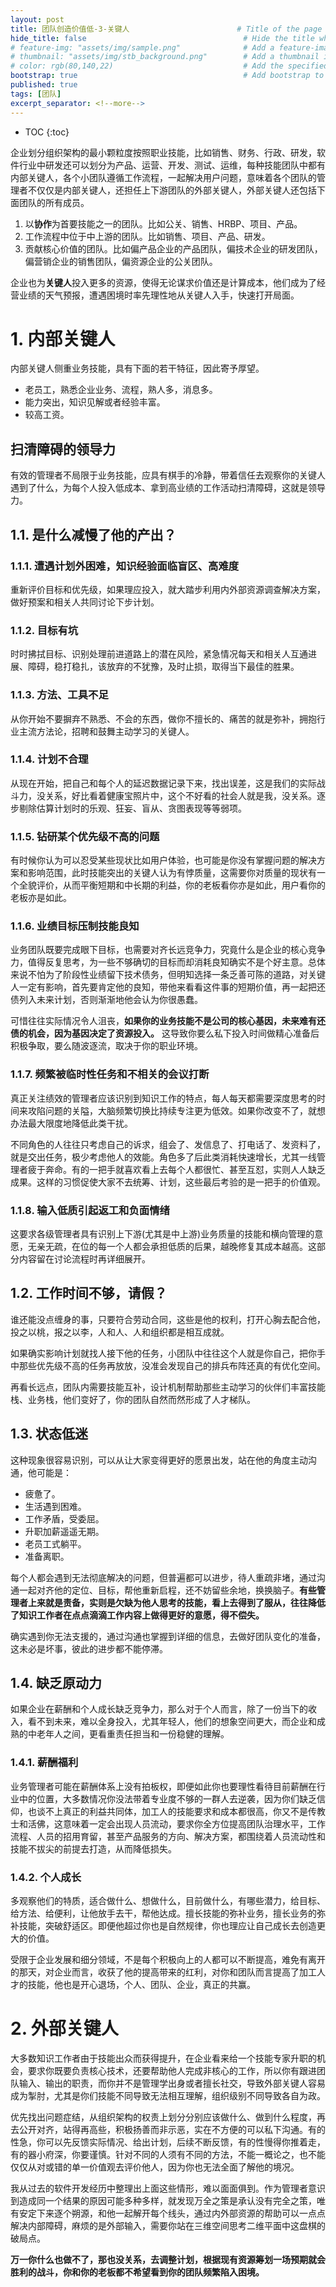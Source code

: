```yaml
---
layout: post
title: 团队创造价值低-3-关键人                        # Title of the page
hide_title: false                                   # Hide the title when displaying the post, but shown in lists of posts
# feature-img: "assets/img/sample.png"              # Add a feature-image to the post
# thumbnail: "assets/img/stb_background.png"        # Add a thumbnail image on blog view
# color: rgb(80,140,22)                             # Add the specified color as feature image, and change link colors in post
bootstrap: true                                     # Add bootstrap to the page
published: true
tags: [团队]
excerpt_separator: <!--more-->
---
```


<!--more-->
* TOC
{:toc}

企业划分组织架构的最小颗粒度按照职业技能，比如销售、财务、行政、研发，软件行业中研发还可以划分为产品、运营、开发、测试、运维，每种技能团队中都有内部关键人，各个小团队遵循工作流程，一起解决用户问题，意味着各个团队的管理者不仅仅是内部关键人，还担任上下游团队的外部关键人，外部关键人还包括下面团队的所有成员。

1. 以**协作**为首要技能之一的团队。比如公关、销售、HRBP、项目、产品。
2. 工作流程中位于中上游的团队。比如销售、项目、产品、研发。
3. 贡献核心价值的团队。比如偏产品企业的产品团队，偏技术企业的研发团队，偏营销企业的销售团队，偏资源企业的公关团队。

企业也为**关键人**投入更多的资源，使得无论谋求价值还是计算成本，他们成为了经营业绩的天气预报，遭遇困境时率先理性地从关键人入手，快速打开局面。

# 1. 内部关键人

内部关键人侧重业务技能，具有下面的若干特征，因此寄予厚望。

* 老员工，熟悉企业业务、流程，熟人多，消息多。
* 能力突出，知识见解或者经验丰富。
* 较高工资。

## 扫清障碍的领导力

有效的管理者不局限于业务技能，应具有棋手的冷静，带着信任去观察你的关键人遇到了什么，为每个人投入低成本、拿到高业绩的工作活动扫清障碍，这就是领导力。

## 1.1. 是什么减慢了他的产出？

### 1.1.1. 遭遇计划外困难，知识经验面临盲区、高难度
重新评价目标和优先级，如果理应投入，就大踏步利用内外部资源调查解决方案，做好预案和相关人共同讨论下步计划。

### 1.1.2. 目标有坑
时时拂拭目标、识别处理前进道路上的潜在风险，紧急情况每天和相关人互通进展、障碍，稳打稳扎，该放弃的不犹豫，及时止损，取得当下最佳的胜果。

### 1.1.3. 方法、工具不足
从你开始不要摒弃不熟悉、不会的东西，做你不擅长的、痛苦的就是弥补，拥抱行业主流方法论，招聘和鼓舞主动学习的关键人。

### 1.1.4. 计划不合理
从现在开始，把自己和每个人的延迟数据记录下来，找出误差，这是我们的实际战斗力，没关系，好比看着健康宝照片中，这个不好看的社会人就是我，没关系。逐步剔除估算计划时的乐观、狂妄、盲从、贪图表现等等弱项。

### 1.1.5. 钻研某个优先级不高的问题
有时候你认为可以忍受某些现状比如用户体验，也可能是你没有掌握问题的解决方案和影响范围，此时技能突出的关键人认为有悖质量，这需要你对质量的现状有一个全貌评价，从而平衡短期和中长期的利益，你的老板看你亦是如此，用户看你的老板亦是如此。

### 1.1.6. 业绩目标压制技能良知
业务团队既要完成眼下目标，也需要对齐长远竞争力，究竟什么是企业的核心竞争力，值得反复思考，为一些不够确切的目标而却消耗良知确实不是个好主意。总体来说不怕为了阶段性业绩留下技术债务，但明知选择一条乏善可陈的道路，对关键人一定有影响，首先要肯定他的良知，带他来看看这件事的短期价值，再一起把还债列入未来计划，否则渐渐地他会认为你很愚蠢。

可惜往往实际情况令人沮丧，**如果你的业务技能不是公司的核心基因，未来难有还债的机会，因为基因决定了资源投入。** 这导致你要么私下投入时间做精心准备后积极争取，要么随波逐流，取决于你的职业环境。

### 1.1.7. 频繁被临时性任务和不相关的会议打断
真正关注绩效的管理者应该识别到知识工作的特点，每人每天都需要深度思考的时间来攻陷问题的关隘，大脑频繁切换比持续专注更为低效。如果你改变不了，就想办法最大限度地降低此类干扰。

不同角色的人往往只考虑自己的诉求，组会了、发信息了、打电话了、发资料了，就是交出任务，极少考虑他人的效能。角色多了后此类消耗快速增长，尤其一线管理者疲于奔命。有的一把手就喜欢看上去每个人都很忙、甚至互怼，实则人人缺乏成果。这样的习惯促使大家不去统筹、计划，这些最后考验的是一把手的价值观。

### 1.1.8. 输入低质引起返工和负面情绪
这要求各级管理者具有识别上下游(尤其是中上游)业务质量的技能和横向管理的意愿，无亲无疏，在位的每一个人都会承担低质的后果，越晚修复其成本越高。这部分内容留在讨论流程时再详细展开。

## 1.2. 工作时间不够，请假？

谁还能没点缠身的事，只要符合劳动合同，这些是他的权利，打开心胸去配合他，投之以桃，报之以李，人和人、人和组织都是相互成就。

如果确实影响计划就找人接下他的任务，小团队中往往这个人就是你自己，把你手中那些优先级不高的任务再放放，没准会发现自己的排兵布阵还真的有优化空间。

再看长远点，团队内需要技能互补，设计机制帮助那些主动学习的伙伴们丰富技能栈、业务栈，他们变好了，你的团队自然而然形成了人才梯队。

## 1.3. 状态低迷

这种现象很容易识别，可以从让大家变得更好的愿景出发，站在他的角度主动沟通，他可能是：

* 疲惫了。
* 生活遇到困难。
* 工作矛盾，受委屈。
* 升职加薪遥遥无期。
* 老员工式躺平。
* 准备离职。

每个人都会遇到无法彻底解决的问题，但普遍都可以进步，待人重疏非堵，通过沟通一起对齐他的定位、目标，帮他重新启程，还不妨留些余地，换换脑子。**有些管理者上来就是责备，实则是欠缺为他人思考的技能，看上去得到了服从，往往降低了知识工作者在点点滴滴工作内容上做得更好的意愿，得不偿失。**

确实遇到你无法支援的，通过沟通也掌握到详细的信息，去做好团队变化的准备，这未必是坏事，彼此的进步都不能停滞。

## 1.4. 缺乏原动力
如果企业在薪酬和个人成长缺乏竞争力，那么对于个人而言，除了一份当下的收入，看不到未来，难以全身投入，尤其年轻人，他们的想象空间更大，而企业和成熟的中老年人之间，更看重责任担当和一份稳健的理解。

### 1.4.1. 薪酬福利
业务管理者可能在薪酬体系上没有拍板权，即便如此你也要理性看待目前薪酬在行业中的位置，大多数情况你没法带着专业度不够的一群人去逆袭，因为你们缺乏信仰，也谈不上真正的利益共同体，加工人的技能要求和成本都很高，你又不是传教士和活佛，这意味着一定会出现人员流动，要求你全方位提高团队治理水平，工作流程、人员的招用育留，甚至产品服务的方向、解决方案，都围绕着人员流动性和技能不拔尖的前提去打造，从而降低损失。

### 1.4.2. 个人成长
多观察他们的特质，适合做什么、想做什么，目前做什么，有哪些潜力，给目标、给方法、给便利，让他放手去干，帮他达成。擅长技能的弥补业务，擅长业务的弥补技能，突破舒适区。即便他超过你也是自然规律，你也理应让自己成长去创造更大的价值。

受限于企业发展和细分领域，不是每个积极向上的人都可以不断提高，难免有离开的那天，对企业而言，收获了他的提高带来的红利，对你和团队而言提高了加工人才的技能，他也是开心退场，个人、团队、企业，真正的共赢。

# 2. 外部关键人

大多数知识工作者由于技能出众而获得提升，在企业看来给一个技能专家升职的机会，要求你既要负责核心技术，还要帮助他人完成非核心的工作，所以你有跟进团队输入、输出的职责，而你并不是管理学出身或者擅长社交，导致外部关键人容易成为掣肘，尤其是你们技能不同导致无法相互理解，组织级别不同导致各自为政。

优先找出问题症结，从组织架构的权责上划分分别应该做什么、做到什么程度，再去公开对齐，站得再高些，积极扬善而非示恶，实在不方便的可以私下沟通。有的性急，你可以先反馈实际情况、给出计划，后续不断反馈，有的性慢得你推着走，有的器小府深，你要谨慎。针对不同的人须有不同的方法，不能一概论之，也不能仅仅从对或错的单一价值观去评价他人，因为你也无法全面了解他的境况。

我从过去的软件开发经历中整理出上面这些情形，难以面面俱到。作为管理者意识到造成同一个结果的原因可能多种多样，就发现万全之策是承认没有完全之策，唯有安定下来逐个朔源，和他一起解开每个线头，通过内外部资源的帮助可以一点点解决内部障碍，麻烦的是外部输入，需要你站在三维空间思考二维平面中这盘棋的破局点。

**万一你什么也做不了，那也没关系，去调整计划，根据现有资源筹划一场预期就会胜利的战斗，你和你的老板都不希望看到你的团队频繁陷入困境。**
